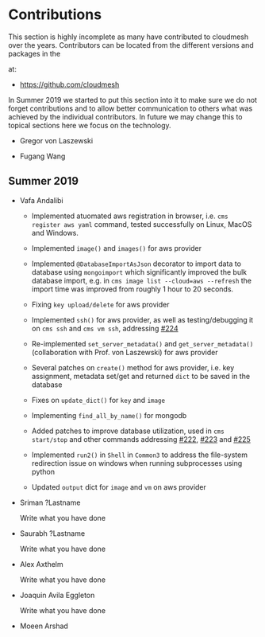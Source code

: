 # Contributions

This section is highly incomplete as many have contributed to
cloudmesh over the years. Contributors can be located from the
different versions and packages in the

at:

* <https://github.com/cloudmesh>


In Summer 2019 we started to put this section into it to make sure we
do not forget contributions and to allow better communication to
others what was achieved by the individual contributors. In future we
may change this to topical sections here we focus on the technology.

* Gregor von Laszewski

* Fugang Wang

## Summer 2019

* Vafa Andalibi

  * Implemented atuomated aws registration in browser, i.e. `cms
    register aws yaml` command, tested successfully on Linux, MacOS
    and Windows.

  * Implemented `image()` and `images()` for aws provider

  * Implemented `@DatabaseImportAsJson` decorator to import data to
    database using `mongoimport` which significantly improved the bulk
    database import, e.g. in `cms image list --cloud=aws --refresh`
    the import time was improved from roughly 1 hour to 20 seconds.

  * Fixing `key upload/delete` for aws provider

  * Implemented `ssh()` for aws provider, as well as testing/debugging
    it on `cms ssh` and `cms vm ssh`, addressing
    [#224](https://github.com/cloudmesh/cloudmesh-cloud/issues/224)

  * Re-implemented `set_server_metadata()` and `get_server_metadata()`
    (collaboration with Prof. von Laszewski) for aws provider

  * Several patches on `create()` method for aws provider, i.e. key
    assignment, metadata set/get and returned `dict` to be saved in
    the database

  * Fixes on `update_dict()` for `key` and `image`

  * Implementing `find_all_by_name()` for mongodb

  * Added patches to improve database utilization, used in `cms
    start/stop` and other commands addressing
    [#222](https://github.com/cloudmesh/cloudmesh-cloud/issues/222),
    [#223](https://github.com/cloudmesh/cloudmesh-cloud/issues/223)
    and
    [#225](https://github.com/cloudmesh/cloudmesh-cloud/issues/225)

  * Implemented `run2()` in `Shell` in `Common3` to address the
    file-system redirection issue on windows when running subprocesses
    using python

  * Updated `output` dict for `image` and `vm` on aws provider

     


* Sriman ?Lastname

  Write what you have done

* Saurabh ?Lastname

  Write what you have done

* Alex Axthelm

  Write what you have done

* Joaquin Avila Eggleton

  Write what you have done

* Moeen Arshad

